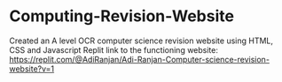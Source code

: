 # Computing-Revision-Website
Created an A level OCR computer science revision website using HTML, CSS and Javascript  Replit link to the functioning website: https://replit.com/@AdiRanjan/Adi-Ranjan-Computer-science-revision-website?v=1
